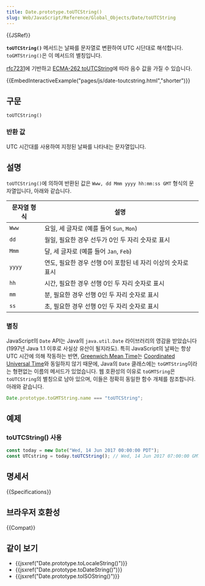 ```yaml
---
title: Date.prototype.toUTCString()
slug: Web/JavaScript/Reference/Global_Objects/Date/toUTCString
---
```


{{JSRef}}

**`toUTCString()`** 메서드는 날짜를 문자열로 변환하여 UTC 시단대로 해석합니다. `toGMTString()`은 이 메서드의 별칭입니다.

[rfc7231](https://datatracker.ietf.org/doc/html/rfc7231#section-7.1.1.1)에 기반하고 [ECMA-262 toUTCString](https://tc39.es/ecma262/#sec-date.prototype.toutcstring)에 따라 음수 값을 가질 수 있습니다.

{{EmbedInteractiveExample("pages/js/date-toutcstring.html","shorter")}}

## 구문

```js-nolint
toUTCString()
```

### 반환 값

UTC 시간대를 사용하여 지정된 날짜를 나타내는 문자열입니다.

## 설명

`toUTCString()`에 의하여 반환된 값은 `Www, dd Mmm yyyy hh:mm:ss GMT` 형식의 문자열입니다, 아래와 같습니다.

| 문자열 형식 | 설명                                                            |
| ----------- | --------------------------------------------------------------- |
| `Www`       | 요일, 세 글자로 (예를 들어 `Sun`, `Mon`)                        |
| `dd`        | 월일, 필요한 경우 선두가 0인 두 자리 숫자로 표시                |
| `Mmm`       | 달, 세 글자로 (예를 들어 `Jan`, `Feb`)                          |
| `yyyy`      | 연도, 필요한 경우 선행 0이 포함된 네 자리 이상의 숫자로 표시    |
| `hh`        | 시간, 필요한 경우 선행 0인 두 자리 숫자로 표시                  |
| `mm`        | 분, 필요한 경우 선행 0인 두 자리 숫자로 표시                    |
| `ss`        | 초, 필요한 경우 선행 0인 두 자리 숫자로 표시                    |

### 별칭

JavaScript의 `Date` API는 Java의 `java.util.Date` 라이브러리의 영감을 받았습니다 (1997년 Java 1.1 이후로 사실상 유산이 될지라도). 특히 JavaScript의 날짜는 항상 UTC 시간에 의해 작동하는 반면, [Greenwich Mean Time](https://en.wikipedia.org/wiki/Greenwich_Mean_Time)는 [Coordinated Universal Time](https://en.wikipedia.org/wiki/Coordinated_Universal_Time)와 동일하지 않기 때문에, Java의 `Date` 클래스에는 `toGMTString`이라는 형편없는 이름의 메서드가 있었습니다. 웹 호환성의 이유로 `toGMTSring`은 `toUTCString`의 별칭으로 남아 있으며, 이들은 정확히 동일한 함수 개체를 참조합니다. 아래와 같습니다.

```js
Date.prototype.toGMTString.name === "toUTCString";
```

## 예제

### toUTCString() 사용

```js
const today = new Date("Wed, 14 Jun 2017 00:00:00 PDT");
const UTCstring = today.toUTCString(); // Wed, 14 Jun 2017 07:00:00 GMT
```

## 명세서

{{Specifications}}

## 브라우저 호환성

{{Compat}}

## 같이 보기

- {{jsxref("Date.prototype.toLocaleString()")}}
- {{jsxref("Date.prototype.toDateString()")}}
- {{jsxref("Date.prototype.toISOString()")}}
